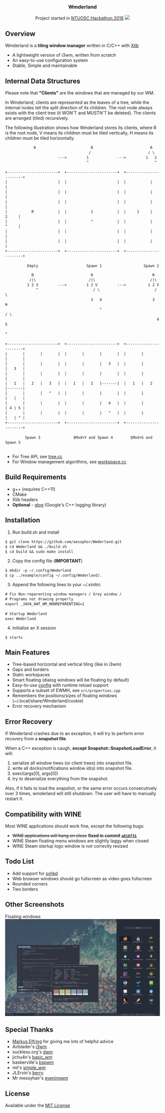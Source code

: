 <div align="center">
<h3>Wmderland</h3>
Project started in <a href="https://www.facebook.com/events/256671588330840/">NTUOSC Hackathon 2018</a>
<img src="https://github.com/aesophor/Wmderland/raw/master/.meta/tiling.png">
</div>

## Overview
Wmderland is a **tiling window manager** written in C/C++ with [Xlib](https://en.wikipedia.org/wiki/Xlib)

* A lightweight version of i3wm, written from scratch
* An easy-to-use configuration system
* Stable, Simple and maintainable

## Internal Data Structures
Please note that **"Clients"** are the windows that are managed by our WM.

In Wmderland, clients are represented as the leaves of a tree, while the internal nodes tell the split direction of its children. The root node always exists with the client tree (it WON'T and MUSTN'T be deleted). The clients are arranged (tiled) recursively.

The following illustration shows how Wmderland stores its clients, where R is the root node, V means its children must be tiled vertically, H means its children must be tiled horizontally.

```
             R                         R                          R
                                      /                          / \
                        --->         1             --->         1   2
                                     ^                              ^

+-----------------------+  +-----------------------+  +-----------------------+
|                       |  |                       |  |           |           |
|                       |  |                       |  |           |           |
|                       |  |                       |  |           |           |
|           R           |  |           1           |  |     1     |     2     |
|                       |  |           ^           |  |           |     ^     |
|                       |  |                       |  |           |           |
|                       |  |                       |  |           |           |
+-----------------------+  +-----------------------+  +-----------------------+

          Empty                      Spawn 1                   Spawn 2 

```

```
            R                          R                           R
           /|\                        /|\                         /|\
          1 2 3         --->         1 2 V         --->          1 2 V
              ^                         / \                         / \
                                       3   4                       3   H
                                           ^                          / \
                                                                     4   5
                                                                         ^

+-----------------------+  +-----------------------+  +-----------------------+
|       |       |       |  |       |       |       |  |       |       |       |
|       |       |       |  |       |       |   3   |  |       |       |   3   |
|       |       |       |  |       |       |       |  |       |       |       |
|   1   |   2   |   3   |  |   1   |   2   |-------|  |   1   |   2   |-------|
|       |       |   ^   |  |       |       |       |  |       |       |   |   |
|       |       |       |  |       |       |   4   |  |       |       | 4 | 5 |
|       |       |       |  |       |       |   ^   |  |       |       |   | ^ |
+-----------------------+  +-----------------------+  +-----------------------+

         Spawn 3               $Mod+V and Spawn 4        $Mod+G and Spawn 5
         
```

* For Tree API, see [tree.cc](https://github.com/aesophor/Wmderland/blob/master/src/tree.cc)
* For Window management algorithms, see [workspace.cc](https://github.com/aesophor/Wmderland/blob/master/src/workspace.cc)

## Build Requirements
* g++ (requires C++11)
* CMake
* Xlib headers
* **Optional** - [glog](https://github.com/google/glog) (Google's C++ logging library)

## Installation
1. Run build.sh and install
```
$ git clone https://github.com/aesophor/Wmderland.git
$ cd Wmderland && ./build.sh
$ cd build && sudo make install
```

2. Copy the config file (**IMPORTANT**)
```
$ mkdir -p ~/.config/Wmderland
$ cp ../example/config ~/.config/Wmderland/.
```

3. Append the following lines to your ~/.xinitrc
```
# Fix Non-reparenting window managers / Grey window /
# Programs not drawing properly
export _JAVA_AWT_WM_NONREPARENTING=1

# Startup Wmderland
exec Wmderland
```

4. Initialize an X session
```
$ startx
```

## Main Features
* Tree-based horizontal and vertical tiling (like in i3wm)
* Gaps and borders
* Static workspaces
* Smart floating (dialog windows will be floating by default)
* Easy-to-use [config](https://github.com/aesophor/Wmderland/blob/master/example/config) with runtime reload support
* Supports a subset of EWMH, see `src/properties.cpp`
* Remembers the positions/sizes of floating windows (~/.local/share/Wmderland/cookie)
* Error recovery mechanism

## Error Recovery
If Wmderland crashes due to an exception, it will try to perform error recovery from a **snapshot file**.

When a C++ exception is caugh, **except Snapshot::SnapshotLoadError**, it will:
1. serialize all window trees (or client trees) into snapshot file.
2. write all docks/notifications window id(s) into snapshot file.
3. execl(args[0], args[0])
4. try to deserialize everything from the snapshot.

Also, if it fails to load the snapshot, or the same error occurs consecutively over 3 times,
wmderland will still shutdown. The user will have to manually restart it.

## Compatibility with WINE
Most WINE applications should work fine, except the following bugs:
* ~~WINE applications will hang on close~~ **fixed in commit [`a816f31`](https://github.com/aesophor/Wmderland/commit/a816f312d4f6b06865d36bbb565be95475d71719#comments)**
* WINE Steam floating menu windows are slightly laggy when closed
* WINE Steam startup logo window is not correctly resized

## Todo List
* Add support for [sxhkd](https://github.com/baskerville/sxhkd)
* Web browser windows should go fullscreen as video goes fullscreen
* Rounded corners
* Two borders

## Other Screenshots
Floating windows
![](https://github.com/aesophor/Wmderland/raw/master/.meta/floating.png)

## Special Thanks
* [Markus Elfring](https://github.com/elfring) for giving me lots of helpful advice
* Airblader's [i3wm](https://github.com/i3/i3)
* suckless.org's [dwm](https://dwm.suckless.org/)
* jichu4n's [basic_wm](https://github.com/jichu4n/basic_wm)
* baskerville's [bspwm](https://github.com/baskerville/bspwm)
* mil's [simple_wm](https://github.com/mil/simple-wm)
* JLErvin's [berry](https://github.com/JLErvin/berry)
* Mr messyhair's [eveningwm](https://gitlab.com/mrmessyhair/eveningwm/blob/master/eveningwm.c)

## License
Available under the [MIT License](https://github.com/aesophor/Wmderland/blob/master/LICENSE)
